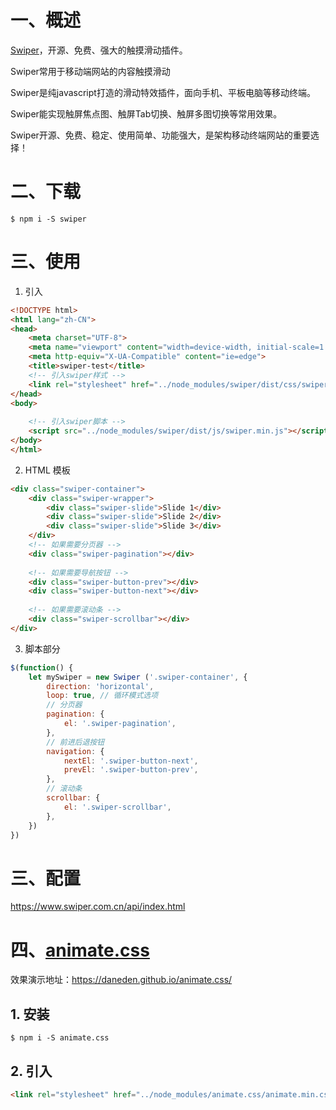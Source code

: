 # 一、概述

[Swiper](https://www.swiper.com.cn/)，开源、免费、强大的触摸滑动插件。

Swiper常用于移动端网站的内容触摸滑动

Swiper是纯javascript打造的滑动特效插件，面向手机、平板电脑等移动终端。

Swiper能实现触屏焦点图、触屏Tab切换、触屏多图切换等常用效果。

Swiper开源、免费、稳定、使用简单、功能强大，是架构移动终端网站的重要选择！

# 二、下载

```shell
$ npm i -S swiper
```

# 三、使用

1. 引入

```html
<!DOCTYPE html>
<html lang="zh-CN">
<head>
    <meta charset="UTF-8">
    <meta name="viewport" content="width=device-width, initial-scale=1.0">
    <meta http-equiv="X-UA-Compatible" content="ie=edge">
    <title>swiper-test</title>
    <!-- 引入swiper样式 -->
    <link rel="stylesheet" href="../node_modules/swiper/dist/css/swiper.min.css">
</head>
<body>
    
    <!-- 引入swiper脚本 -->
    <script src="../node_modules/swiper/dist/js/swiper.min.js"></script>
</body>
</html>
```

2. HTML 模板

```html
<div class="swiper-container">
    <div class="swiper-wrapper">
        <div class="swiper-slide">Slide 1</div>
        <div class="swiper-slide">Slide 2</div>
        <div class="swiper-slide">Slide 3</div>
    </div>
    <!-- 如果需要分页器 -->
    <div class="swiper-pagination"></div>
    
    <!-- 如果需要导航按钮 -->
    <div class="swiper-button-prev"></div>
    <div class="swiper-button-next"></div>
    
    <!-- 如果需要滚动条 -->
    <div class="swiper-scrollbar"></div>
</div>
```

3. 脚本部分

```js
$(function() {
    let mySwiper = new Swiper ('.swiper-container', {
        direction: 'horizontal', 
        loop: true, // 循环模式选项
        // 分页器
        pagination: {
            el: '.swiper-pagination',
        },
        // 前进后退按钮
        navigation: {
            nextEl: '.swiper-button-next',
            prevEl: '.swiper-button-prev',
        },
        // 滚动条
        scrollbar: {
            el: '.swiper-scrollbar',
        },
    })    
})
```

# 三、配置

https://www.swiper.com.cn/api/index.html

# 四、[animate.css](https://github.com/daneden/animate.css)

效果演示地址：https://daneden.github.io/animate.css/

## 1. 安装

```shell
$ npm i -S animate.css
```

## 2. 引入

```html
<link rel="stylesheet" href="../node_modules/animate.css/animate.min.css">
```



















